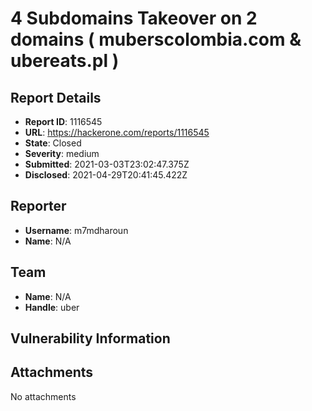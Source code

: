 # 4 Subdomains Takeover on 2 domains ( muberscolombia.com &  ubereats.pl )

## Report Details
- **Report ID**: 1116545
- **URL**: https://hackerone.com/reports/1116545
- **State**: Closed
- **Severity**: medium
- **Submitted**: 2021-03-03T23:02:47.375Z
- **Disclosed**: 2021-04-29T20:41:45.422Z

## Reporter
- **Username**: m7mdharoun
- **Name**: N/A

## Team
- **Name**: N/A
- **Handle**: uber

## Vulnerability Information


## Attachments
No attachments
